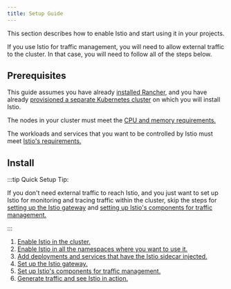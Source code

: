 ```yaml
---
title: Setup Guide
---
```


<head>
  <link rel="canonical" href="https://ranchermanager.docs.rancher.com/how-to-guides/advanced-user-guides/istio-setup-guide"/>
</head>

This section describes how to enable Istio and start using it in your projects.

If you use Istio for traffic management, you will need to allow external traffic to the cluster. In that case, you will need to follow all of the steps below.

## Prerequisites

This guide assumes you have already [installed Rancher,](../../../getting-started/installation-and-upgrade/installation-and-upgrade.md) and you have already [provisioned a separate Kubernetes cluster](../../new-user-guides/kubernetes-clusters-in-rancher-setup/kubernetes-clusters-in-rancher-setup.md) on which you will install Istio.

The nodes in your cluster must meet the [CPU and memory requirements.](../../../integrations-in-rancher/istio/cpu-and-memory-allocations.md)

The workloads and services that you want to be controlled by Istio must meet [Istio's requirements.](https://istio.io/docs/setup/additional-setup/requirements/)

## Install

:::tip Quick Setup Tip:

If you don't need external traffic to reach Istio, and you just want to set up Istio for monitoring and tracing traffic within the cluster, skip the steps for [setting up the Istio gateway](set-up-istio-gateway.md) and [setting up Istio's components for traffic management.](set-up-traffic-management.md)

:::

1. [Enable Istio in the cluster.](enable-istio-in-cluster.md)
1. [Enable Istio in all the namespaces where you want to use it.](enable-istio-in-namespace.md)
1. [Add deployments and services that have the Istio sidecar injected.](use-istio-sidecar.md)
1. [Set up the Istio gateway. ](set-up-istio-gateway.md)
1. [Set up Istio's components for traffic management.](set-up-traffic-management.md)
1. [Generate traffic and see Istio in action.](generate-and-view-traffic.md)
